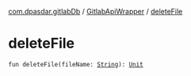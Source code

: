[com.dpasdar.gitlabDb](../index.md) / [GitlabApiWrapper](index.md) / [deleteFile](./delete-file.md)

# deleteFile

`fun deleteFile(fileName: `[`String`](https://kotlinlang.org/api/latest/jvm/stdlib/kotlin/-string/index.html)`): `[`Unit`](https://kotlinlang.org/api/latest/jvm/stdlib/kotlin/-unit/index.html)